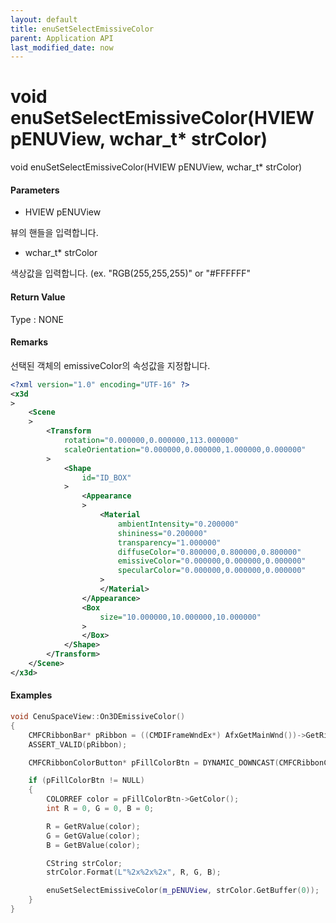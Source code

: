 ```yaml
---
layout: default
title: enuSetSelectEmissiveColor
parent: Application API
last_modified_date: now
---
```

# void enuSetSelectEmissiveColor\(HVIEW pENUView, wchar\_t\* strColor\)

void enuSetSelectEmissiveColor\(HVIEW pENUView, wchar\_t\* strColor\)

#### Parameters

* HVIEW pENUView

뷰의 핸들을 입력합니다.

* wchar\_t\* strColor

색상값을 입력합니다. \(ex. "RGB\(255,255,255\)" or "\#FFFFFF"

#### Return Value

Type : NONE

#### Remarks

선택된 객체의 emissiveColor의 속성값을 지정합니다.

```xml
<?xml version="1.0" encoding="UTF-16" ?>
<x3d
>
    <Scene
    >
        <Transform
            rotation="0.000000,0.000000,113.000000"
            scaleOrientation="0.000000,0.000000,1.000000,0.000000"
        >
            <Shape
                id="ID_BOX"
            >
                <Appearance
                >
                    <Material
                        ambientIntensity="0.200000"
                        shininess="0.200000"
                        transparency="1.000000"
                        diffuseColor="0.800000,0.800000,0.800000"
                        emissiveColor="0.000000,0.000000,0.000000"
                        specularColor="0.000000,0.000000,0.000000"
                    >
                    </Material>
                </Appearance>
                <Box
                    size="10.000000,10.000000,10.000000"
                >
                </Box>
            </Shape>
        </Transform>
    </Scene>
</x3d>
```

#### Examples

```cpp
void CenuSpaceView::On3DEmissiveColor()
{
	CMFCRibbonBar* pRibbon = ((CMDIFrameWndEx*) AfxGetMainWnd())->GetRibbonBar(); 
	ASSERT_VALID(pRibbon); 

	CMFCRibbonColorButton* pFillColorBtn = DYNAMIC_DOWNCAST(CMFCRibbonColorButton, pRibbon->FindByID(ID_3D_EMISSIVECOLOR));

	if (pFillColorBtn != NULL)
	{
		COLORREF color = pFillColorBtn->GetColor();
		int R = 0, G = 0, B = 0; 

		R = GetRValue(color); 
		G = GetGValue(color);
		B = GetBValue(color); 

		CString strColor;
		strColor.Format(L"%2x%2x%2x", R, G, B);

		enuSetSelectEmissiveColor(m_pENUView, strColor.GetBuffer(0));
	}
}
```



